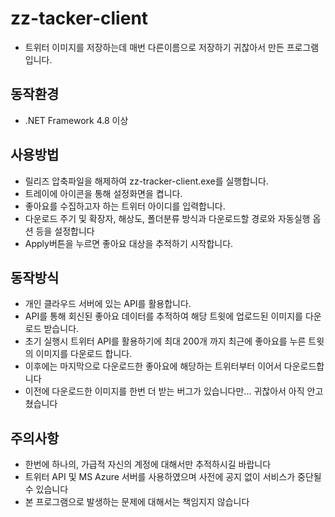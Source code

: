 # zz-tacker-client
+ 트위터 이미지를 저장하는데 매번 다른이름으로 저장하기 귀찮아서 만든 프로그램입니다.

## 동작환경
+ .NET Framework 4.8 이상

## 사용방법
+ 릴리즈 압축파일을 해제하여 zz-tracker-client.exe를 실행합니다.
+ 트레이에 아이콘을 통해 설정화면을 켭니다.
+ 좋아요를 수집하고자 하는 트위터 아이디를 입력합니다.
+ 다운로드 주기 및 확장자, 해상도, 폴더분류 방식과 다운로드할 경로와 자동실행 옵션 등을 설정합니다
+ Apply버튼을 누르면 좋아요 대상을 추적하기 시작합니다.

## 동작방식
+ 개인 클라우드 서버에 있는 API를 활용합니다.
+ API를 통해 회신된 좋아요 데이터를 추적하여 해당 트윗에 업로드된 이미지를 다운로드 받습니다.
+ 초기 실행시 트위터 API를 활용하기에 최대 200개 까지 최근에 좋아요를 누른 트윗의 이미지를 다운로드 합니다.
+ 이후에는 마지막으로 다운로드한 좋아요에 해당하는 트위터부터 이어서 다운로드합니다
+ 이전에 다운로드한 이미지를 한번 더 받는 버그가 있습니다만... 귀찮아서 아직 안고쳤습니다


## 주의사항
+ 한번에 하나의, 가급적 자신의 계정에 대해서만 추적하시길 바랍니다
+ 트위터 API 및 MS Azure 서버를 사용하였으며 사전에 공지 없이 서비스가 중단될 수 있습니다
+ 본 프로그램으로 발생하는 문제에 대해서는 책임지지 않습니다
